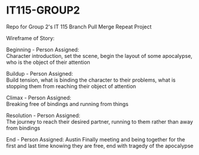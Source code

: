 # IT115-GROUP2
Repo for Group 2's IT 115 Branch Pull Merge Repeat Project

Wireframe of Story:

Beginning - Person Assigned:  
Character introduction, set the scene, begin the layout of some apocalypse, who is the object of their attention

Buildup - Person Assigned:  
Build tension, what is binding the character to their problems, what is stopping them from reaching their object of attention

Climax - Person Assigned:  
Breaking free of bindings and running from things

Resolution - Person Assigned:  
The journey to reach their desired partner, running to them rather than away from bindings

End - Person Assigned:  Austin
Finally meeting and being together for the first and last time knowing they are free, end with tragedy of the apocalypse
